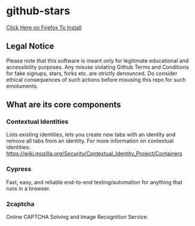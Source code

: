 # github-stars

[Click Here on Firefox To Install]()


## Legal Notice
Please note that this software is meant only for legitimate educational and accessibility purposes. Any misuse violating Github Terms and Conditions for fake signups, stars, forks etc. are strictly denounced. Do consider ethical consequences of such actions before misusing this repo for such emoluments. 

## What are its core components

### Contextual Identities

Lists existing identities, lets you create new tabs with an identity and remove all tabs from an identity. For more information on contextual identities: https://wiki.mozilla.org/Security/Contextual_Identity_Project/Containers

### Cypress

Fast, easy, and reliable end-to-end testing/automation for anything that runs in a browser.

### 2captcha

Online CAPTCHA Solving and Image Recognition Service.
